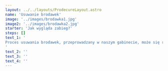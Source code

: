 ```yaml
---
layout: ../../layouts/ProdecureLayout.astro
name: 'Usuwanie brodawek'
image: '../images/brodawka1.jpg'
image2: '../images/brodawka2.jpg'
starter: 'Jak wygląda zabieg?'
steps: []
text_1: '
Proces usuwania brodawek, przeprowadzany w naszym gabinecie, może się różnić w zależności od typu brodawki. Podolog stawia odpowiednią diagnozę i wdraża leczenie dopasowane do potrzeb pacjenta. W naszym gabinecie oferujemy Państwu dwie metody usuwania brodawek. Pierwszą z nich jest metoda chemiczna, polegająca na dokładnym oczyszczeniu zmian skórnych oraz zastosowaniu preparatu chemicznego. Natomiast metoda fizyczna – elektrokoagulacja – polega na przyłożeniu punktowo do brodawki elektrody, która poprzez wysoką temperaturę uszkadza tkankę i niszczy brodawkę.
'
text_2: ''
text_3: ''
text_4: ''
---
```

